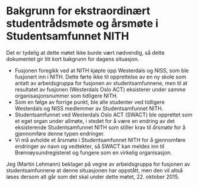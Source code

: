 # Bakgrunn for ekstraordinært studentrådsmøte og årsmøte i Studentsamfunnet NITH

Det er tydelig at dette møtet ikke burde vært nødvendig, så dette dokumentet gir litt kort bakgrunn for dagens situasjon.

- Fusjonen foregikk ved at NITH kjøpte opp Westerdals og NISS, som ble fusjonert inn i NITH. Dette førte ikke til opprettelse av en ny skole som antatt av arbeidsgruppa for fusjonen av studentsamfunnene, men til at resultatet av fusjonen (Westerdals Oslo ACT) eksisterer under samme organisasjonsnummer som tidligere NITH.
- Som en følge av forrige punkt, ble alle studenter ved tidligere Westerdals og NISS medlemmer av Studentsamfunnet NITH.
- Studentsamfunnet ved Westerdals Oslo ACT (SWACT) ble opprettet som et eget organ under allmøte, i stedet for å være en endring av det eksisterende Studentsamfunnet NITH som stiller krav til _årsmøte_ for å gjennomføre denne typen endringer.
- Vi må avholde et årsmøte i Studentsamfunnet NITH for å gjennomføre endringer av navn og vedtekter, så SWACT kan meldes inn til Brønnøysundregisteret og fungere som en virkelig organisasjon.

Jeg (Martin Lehmann) beklager på vegne av arbeidsgruppa for fusjonen av studentsamfunnene at denne situasjonen har oppstått, men den vil altså løses dersom alt går som det skal under dette møtet, 22. oktober 2015.

